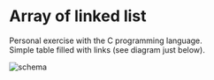# Array of linked list

Personal exercise with the C programming language.     
Simple table filled with links (see diagram just below).

![schema](https://i.imgur.com/i4aXSZX.jpg)

